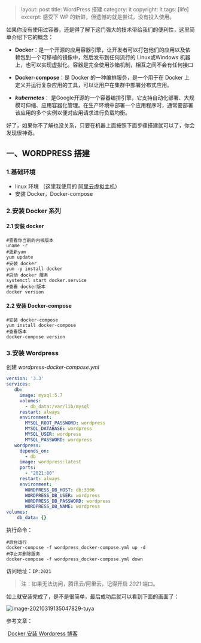 > layout: post
> title:  WordPress 搭建
> category: it
> copyright: it
> tags: [life]
> excerpt: 感受下 WP 的新鲜，但遗憾的就是尝试，没有投入使用。



如果你没有使用过容器，还是得了解下这门强大的技术带给我们的便利性，这里简单介绍下它的概念：

- **Docker**：是一个开源的应用容器引擎，让开发者可以打包他们的应用以及依赖包到一个可移植的镜像中，然后发布到任何流行的 Linux或Windows 机器上，也可以实现虚拟化。容器是完全使用沙箱机制，相互之间不会有任何接口

- **Docker-compose**：是 Docker 的一种编排服务，是一个用于在 Docker 上定义并运行复杂应用的工具，可以让用户在集群中部署分布式应用。
- ***kubernetes***： 是Google开源的一个容器编排引擎，它支持自动化部署、大规模可伸缩、应用容器化管理。在生产环境中部署一个应用程序时，通常要部署该应用的多个实例以便对应用请求进行负载均衡。

好了，如果你不了解也没关系，只要在机器上面按照下面步骤搭建就可以了，你会发现很神奇。



## 一、WORDPRESS 搭建

### 1.基础环境

- linux 环境 （这里我使用的 [阿里云虚拟主机](https://www.aliyun.com/minisite/goods?userCode=stms6wkr&share_source=copy_link)）
- 安装 Docker，Docker-compose



### 2.安装 Docker 系列

#### 2.1 安装 docker

```shell
#查看你当前的内核版本
uname -r 
#更新yum
yum update 
#安装 docker
yum -y install docker 
#启动 docker 服务
systemctl start docker.service
#查看 docker版本
docker version 
```

#### 2.2 安装 Docker-compose

```shell
#安装 docker-compose
yum install docker-compose 
#查看版本
docker-compose version 
```



### 3.安装 Wordpress

创建 *wordpress-docker-compose.yml*

```yml
version: '3.3'
services:
   db:
     image: mysql:5.7
     volumes:
       - db_data:/var/lib/mysql
     restart: always
     environment:
       MYSQL_ROOT_PASSWORD: wordpress
       MYSQL_DATABASE: wordpress
       MYSQL_USER: wordpress
       MYSQL_PASSWORD: wordpress
   wordpress:
     depends_on:
       - db
     image: wordpress:latest
     ports:
       - "2021:80"
     restart: always
     environment:
       WORDPRESS_DB_HOST: db:3306
       WORDPRESS_DB_USER: wordpress
       WORDPRESS_DB_PASSWORD: wordpress
       WORDPRESS_DB_NAME: wordpress
volumes:
    db_data: {}
```

执行命令：

```shell
#后台运行
docker-compose -f wordpress_docker-compose.yml up -d 
#停止并删除服务
docker-compose -f wordpress_docker-compose.yml down 
```

访问地址：`IP:2021`

> 注：如果无法访问，腾讯云/阿里云，记得开启 *2021* 端口。



如上就安装完成了，是不是很简单，最后成功后就可以看到下面的画面了：

![image-20210319135047829-tuya](E:\2020-new-life\images\image-20210319135047829-tuya.png)



参考文章：

​		[Docker 安装 Wordpress 博客](https://juejin.cn/post/6844904067227975693)